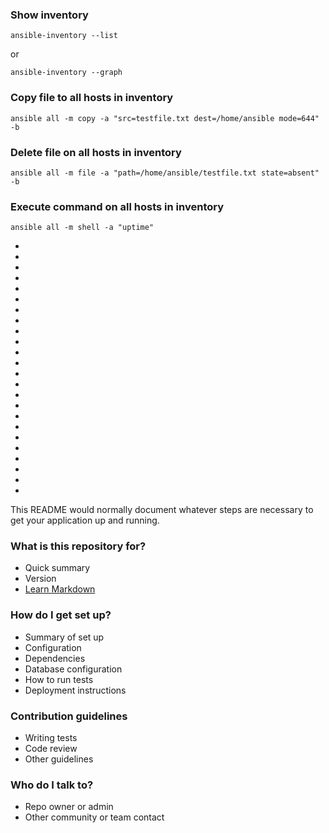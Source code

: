 ### Show inventory ###

`ansible-inventory --list`

or 

`ansible-inventory --graph`


### Copy file to all hosts in inventory ###

`ansible all -m copy -a "src=testfile.txt dest=/home/ansible mode=644" -b`

### Delete file on all hosts in inventory ###

`ansible all -m file -a "path=/home/ansible/testfile.txt state=absent" -b`

### Execute command on all hosts in inventory #

`ansible all -m shell -a "uptime"`


-
-
-
-
-
-
-
-
-
-
-
-
-
-
-
-
-
-
-
-
-
-
-
-





















This README would normally document whatever steps are necessary to get your application up and running.

### What is this repository for? ###

* Quick summary
* Version
* [Learn Markdown](https://bitbucket.org/tutorials/markdowndemo)

### How do I get set up? ###

* Summary of set up
* Configuration
* Dependencies
* Database configuration
* How to run tests
* Deployment instructions

### Contribution guidelines ###

* Writing tests
* Code review
* Other guidelines

### Who do I talk to? ###

* Repo owner or admin
* Other community or team contact